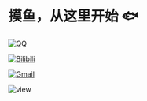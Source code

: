 # 摸鱼，从这里开始 🐟

![QQ](https://img.shields.io/badge/2704534108-81A1C1.svg?style=for-the-badge&logo=qq&logoColor=skyblue)

[![Bilibili](https://img.shields.io/badge/铀碘氢-81A1C1.svg?style=for-the-badge&logo=bilibili&logoColor=white)](https://www.bilibili.com/space/3461580083694176)

[![Gmail](https://img.shields.io/badge/luoteak@outlook.com-81A1C1.svg?style=for-the-badge&logo=gmail&logoColor=white)](luoteak@outlook.com)


![view](https://komarev.com/ghpvc/?username=initea&label=👀PROFILE+VIEWS&style=for-the-badge&color=81a1c1)